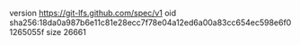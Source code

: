 version https://git-lfs.github.com/spec/v1
oid sha256:18da0a987b6e11c81e28ecc7f78e04a12ed6a00a83cc654ec598e6f01265055f
size 26661
